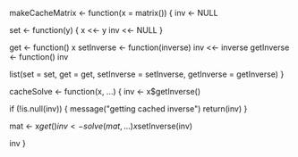 
makeCacheMatrix <- function(x = matrix()) {
  inv <- NULL
  
  set <- function(y) {
    x <<- y
    inv <<- NULL
  }
  
  get <- function() x
  setInverse <- function(inverse) inv <<- inverse
  getInverse <- function() inv
  
  list(set = set, get = get,
       setInverse = setInverse,
       getInverse = getInverse)
}

cacheSolve <- function(x, ...) {
  inv <- x$getInverse()
  
  if (!is.null(inv)) {
    message("getting cached inverse")
    return(inv)
  }
  
  mat <- x$get()
  inv <- solve(mat, ...)
  x$setInverse(inv)
  
  inv
}
